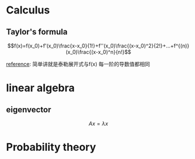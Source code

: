 # Calculus

## Taylor's formula

$$f(x)=f(x_0)+f'(x_0)\frac{x-x_0}{1!}+f''(x_0)\frac{(x-x_0)^2}{2!}+...+f^{(n)}(x_0)\frac{(x-x_0)^n}{n!}$$

[reference](https://www.zhihu.com/question/21149770): 简单讲就是泰勒展开式与f(x) 每一阶的导数值都相同



# linear algebra

## eigenvector

$$A x=\lambda x$$









# Probability theory

